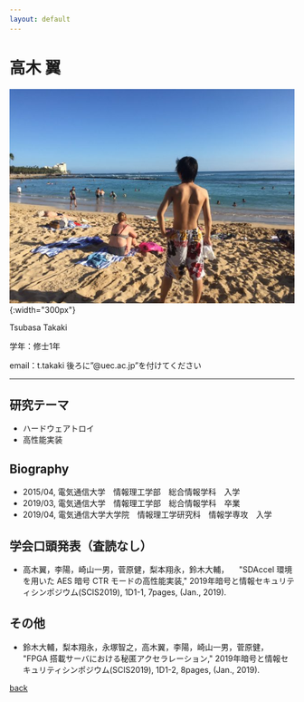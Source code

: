 ```yaml
---
layout: default
---
```


# 高木 翼

![takaki](./fig/takaki.jpg){:width="300px"}

Tsubasa Takaki

学年：修士1年

email：t.takaki 後ろに”@uec.ac.jp”を付けてください

---

## 研究テーマ

- ハードウェアトロイ
- 高性能実装

## Biography

- 2015/04, 電気通信大学　情報理工学部　総合情報学科　入学
- 2019/03, 電気通信大学　情報理工学部　総合情報学科　卒業
- 2019/04, 電気通信大学大学院　情報理工学研究科　情報学専攻　入学

## 学会口頭発表（査読なし）

- 高木翼，李陽，崎山一男，菅原健，梨本翔永，鈴木大輔，
　"SDAccel 環境を用いた AES 暗号 CTR モードの高性能実装,"
  2019年暗号と情報セキュリティシンポジウム(SCIS2019),
  1D1-1, 7pages, (Jan., 2019).

## その他

- 鈴木大輔，梨本翔永，永塚智之，高木翼，李陽，崎山一男，菅原健，
  "FPGA 搭載サーバにおける秘匿アクセラレーション,"
  2019年暗号と情報セキュリティシンポジウム(SCIS2019),
  1D1-2, 8pages, (Jan., 2019).

[back](./)

